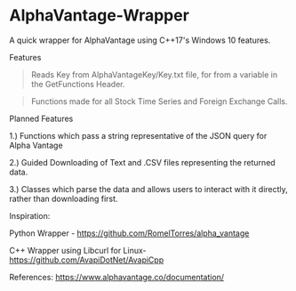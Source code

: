 # AlphaVantage-Wrapper
A quick wrapper for AlphaVantage using C++17's Windows 10 features.

Features
>Reads Key from AlphaVantageKey/Key.txt file, for from a variable in the GetFunctions Header.

>Functions made for all Stock Time Series and Foreign Exchange Calls.

Planned Features

1.) Functions which pass a string representative of the JSON query for Alpha Vantage

2.) Guided Downloading of Text and .CSV files representing the returned data.

3.) <Maybe> Classes which parse the data and allows users to interact with it directly, rather than downloading first.

Inspiration:

Python Wrapper - https://github.com/RomelTorres/alpha_vantage

C++ Wrapper using Libcurl for Linux- https://github.com/AvapiDotNet/AvapiCpp

References:
https://www.alphavantage.co/documentation/

